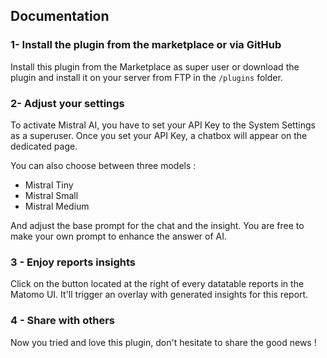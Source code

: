 ## Documentation

### 1- Install the plugin from the marketplace or via GitHub

Install this plugin from the Marketplace as super user or download the plugin and install it on your server from FTP in
the `/plugins` folder.

### 2- Adjust your settings

To activate Mistral AI, you have to set your API Key to the System Settings as a superuser.
Once you set your API Key, a chatbox will appear on the dedicated page.

You can also choose between three models :

- Mistral Tiny
- Mistral Small
- Mistral Medium

And adjust the base prompt for the chat and the insight. You are free to make your own prompt to enhance the answer of
AI.

### 3 - Enjoy reports insights

Click on the button located at the right of every datatable reports in the Matomo UI. It'll trigger an overlay with
generated insights for this report.

### 4 - Share with others

Now you tried and love this plugin, don't hesitate to share the good news !
